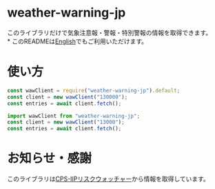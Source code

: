 # weather-warning-jp
このライブラリだけで気象注意報・警報・特別警報の情報を取得できます。  
\* このREADMEは[English](./README.md)でもご利用いただけます。

# 使い方
```javascript
const wawClient = require("weather-warning-jp").default;
const client = new wawClient("130000");
const entries = await client.fetch(); 
```
```typescript
import wawClient from "weather-warning-jp";
const client = new wawClient("13000");
const entries = await client.fetch();
```


# お知らせ・感謝
このライブラリは[CPS-IIPリスクウォッチャー](http://agora.ex.nii.ac.jp/cps/)から情報を取得しています。  